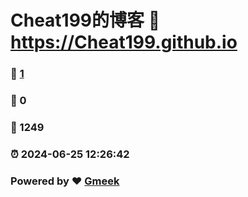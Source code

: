 # Cheat199的博客 :link: https://Cheat199.github.io 
### :page_facing_up: [1](https://Cheat199.github.io/tag.html) 
### :speech_balloon: 0 
### :hibiscus: 1249 
### :alarm_clock: 2024-06-25 12:26:42 
### Powered by :heart: [Gmeek](https://github.com/Meekdai/Gmeek)
